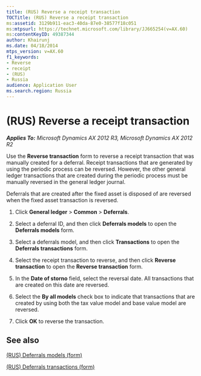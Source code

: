```yaml
---
title: (RUS) Reverse a receipt transaction
TOCTitle: (RUS) Reverse a receipt transaction
ms:assetid: 3129b911-eac3-40da-87e0-38577f18c051
ms:mtpsurl: https://technet.microsoft.com/library/JJ665254(v=AX.60)
ms:contentKeyID: 49387344
author: Khairunj
ms.date: 04/18/2014
mtps_version: v=AX.60
f1_keywords:
- Reverse
- receipt
- (RUS)
- Russia
audience: Application User
ms.search.region: Russia
---
```


# (RUS) Reverse a receipt transaction 


_**Applies To:** Microsoft Dynamics AX 2012 R3, Microsoft Dynamics AX 2012 R2_

Use the **Reverse transaction** form to reverse a receipt transaction that was manually created for a deferral. Receipt transactions that are generated by using the periodic process can be reversed. However, the other general ledger transactions that are created during the periodic process must be manually reversed in the general ledger journal.

Deferrals that are created after the fixed asset is disposed of are reversed when the fixed asset transaction is reversed.

1.  Click **General ledger** \> **Common** \> **Deferrals**.

2.  Select a deferral ID, and then click **Deferrals models** to open the **Deferrals models** form.

3.  Select a deferrals model, and then click **Transactions** to open the **Deferrals transactions** form.

4.  Select the receipt transaction to reverse, and then click **Reverse transaction** to open the **Reverse transaction** form.

5.  In the **Date of storno** field, select the reversal date. All transactions that are created on this date are reversed.

6.  Select the **By all models** check box to indicate that transactions that are created by using both the tax value model and base value model are reversed.

7.  Click **OK** to reverse the transaction.

## See also

[(RUS) Deferrals models (form)](https://technet.microsoft.com/library/jj678655\(v=ax.60\))

[(RUS) Deferrals transactions (form)](https://technet.microsoft.com/library/jj678472\(v=ax.60\))

  


